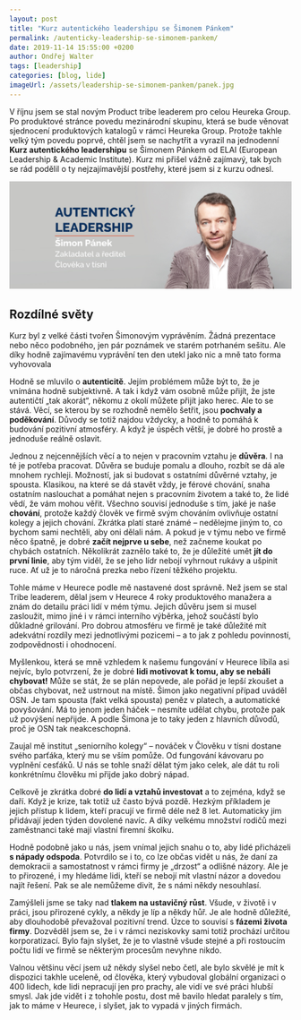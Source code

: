 ```yaml
---
layout: post
title: "Kurz autentického leadershipu se Šimonem Pánkem"
permalink: /autenticky-leadership-se-simonem-pankem/
date: 2019-11-14 15:55:00 +0200
author: Ondřej Walter
tags: [leadership]
categories: [blog, lide]
imageUrl: /assets/leadership-se-simonem-pankem/panek.jpg
---
```

V říjnu jsem se stal novým Product tribe leaderem pro celou Heureka Group. Po produktové stránce povedu mezinárodní skupinu, která se bude věnovat sjednocení produktových katalogů v rámci Heureka Group. Protože takhle velký tým povedu poprvé, chtěl jsem se nachytřit a vyrazil na jednodenní **Kurz autentického leadershipu** se Šimonem Pánkem od ELAI (European Leadership &&nbsp;Academic Institute). Kurz mi přišel vážně zajímavý, tak bych se rád podělil o ty nejzajímavější postřehy, které jsem si z kurzu odnesl.

![Šimon Pánek]( /assets/leadership-se-simonem-pankem/panek.jpg)

## Rozdílné světy

Kurz byl z velké části tvořen Šimonovým vyprávěním. Žádná prezentace nebo něco podobného, jen pár poznámek ve starém potrhaném sešitu. Ale díky hodně zajímavému vyprávění ten den utekl jako nic a mně tato forma vyhovovala 

Hodně se mluvilo o **autenticitě**. Jejím problémem může být to, že je vnímána hodně subjektivně. A tak i když vám osobně může přijít, že jste autentičtí „tak akorát“, někomu z okolí můžete přijít jako herec. Ale to se stává. Věcí, se kterou by se rozhodně nemělo šetřit, jsou **pochvaly a poděkování**. Důvody se totiž najdou vždycky, a hodně to pomáhá k budování pozitivní atmosféry. A když je úspěch větší, je dobré ho prostě a jednoduše reálně oslavit.

Jednou z nejcennějších věcí a to nejen v pracovním vztahu je **důvěra**. I na té je potřeba pracovat. Důvěra se buduje pomalu a dlouho, rozbít se dá ale mnohem rychleji. Možností, jak si budovat s ostatními důvěrné vztahy, je spousta. Klasikou, na které se dá stavět vždy, je férové chování, snaha ostatním naslouchat a pomáhat nejen s pracovním životem a také to, že lidé vědí, že vám mohou věřit. Všechno souvisí jednoduše s tím, jaké je naše **chování**, protože každý člověk ve firmě svým chováním ovlivňuje ostatní kolegy a jejich chování. Zkrátka platí staré známé – nedělejme jiným to, co bychom sami nechtěli, aby oni dělali nám. A pokud je v týmu nebo ve firmě něco špatně, je dobré **začít nejprve u sebe**, než začneme koukat po chybách ostatních. Několikrát zaznělo také to, že je důležité umět **jít do první linie**, aby tým viděl, že se jeho lídr nebojí vyhrnout rukávy a ušpinit ruce. Ať už je to náročná prezka nebo řízení těžkého projektu.

Tohle máme v Heurece podle mě nastavené dost správně. Než jsem se stal Tribe leaderem, dělal jsem v Heurece 4 roky produktového manažera a znám do detailu práci lidí v mém týmu. Jejich důvěru jsem si musel zasloužit, mimo jiné i v rámci interního výběrka, jehož součástí bylo důkladné grilování. Pro dobrou atmosféru ve firmě je také důležité mít adekvátní rozdíly mezi jednotlivými pozicemi – a to jak z pohledu povinností, zodpovědnosti i ohodnocení. 

Myšlenkou, která se mně vzhledem k našemu fungování v Heurece líbila asi nejvíc, bylo potvrzení, že je dobré **lidi motivovat k tomu, aby se nebáli chybovat!** Může se stát, že se plán nepovede, ale pořád je lepší zkoušet a občas chybovat, než ustrnout na místě. Šimon jako negativní případ uváděl OSN. Je tam spousta (fakt velká spousta) peněz v platech, a automatické povyšování. Má to jenom jeden háček – nesmíte udělat chybu, protože pak už povýšení nepřijde. A podle Šimona je to taky jeden z hlavních důvodů, proč je OSN tak neakceschopná.

Zaujal mě institut „seniorního kolegy“ – nováček v Člověku v tísni dostane svého parťáka, který mu se vším pomůže. Od fungování kávovaru po vyplnění cesťáků. U nás se tohle snaží dělat tým jako celek, ale dát tu roli konkrétnímu člověku mi přijde jako dobrý nápad. 

Celkově je zkrátka dobré **do lidí a vztahů investovat** a to zejména, když se daří. Když je krize, tak totiž už často bývá pozdě. Hezkým příkladem je jejich přístup k lidem, kteří pracují ve firmě déle než 8&nbsp;let. Automaticky jim přidávají jeden týden dovolené navíc. A díky velkému množství rodičů mezi zaměstnanci také mají vlastní firemní školku.

Hodně podobně jako u nás, jsem vnímal jejich snahu o to, aby lidé přicházeli **s nápady odspoda**. Potvrdilo se i to, co lze občas vidět u nás, že daní za demokracii a samostatnost v rámci firmy je „drzost“ a odlišné názory. Ale je to přirozené, i my hledáme lidi, kteří se nebojí mít vlastní názor a dovedou najít řešení. Pak se ale nemůžeme divit, že s námi někdy nesouhlasí.

Zamýšleli jsme se taky nad **tlakem na ustavičný růst**. Všude, v životě i v práci, jsou přirozené cykly, a&nbsp;někdy je líp a někdy hůř. Je ale hodně důležité, aby dlouhodobě převažoval pozitivní trend. Úzce to souvisí s **fázemi života firmy**. Dozvěděl jsem se, že i v rámci neziskovky sami totiž prochází určitou korporatizací. Bylo fajn slyšet, že je to vlastně všude stejné a při rostoucím počtu lidí ve firmě se některým procesům nevyhne nikdo.

Valnou většinu věcí jsem už někdy slyšel nebo četl, ale bylo skvělé je mít k dispozici takhle uceleně, od člověka, který vybudoval globální organizaci o 400 lidech, kde lidi nepracují jen pro prachy, ale vidí ve své práci hlubší smysl. Jak jde vidět i z tohohle postu, dost mě bavilo hledat paralely s tím, jak to máme v Heurece, i slyšet, jak to vypadá v jiných firmách.